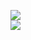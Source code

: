 [![](https://img.shields.io/badge/Made%20With-Github%20Spray-lightgrey.svg?style=for-the-badge&logo=github)](https://github.com/Annihil/github-spray#16986)  
[![](https://i.imgur.com/2DrTn0Z.gif)](https://github.com/Annihil/github-spray)